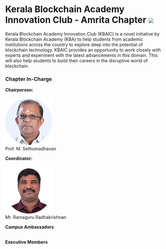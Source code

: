 # Kerala Blockchain Academy Innovation Club - Amrita Chapter ![](https://img.shields.io/badge/-Live-brightgreen)

Kerala Blockchain Academy Innovation Club (KBAIC) is a novel initiative by Kerala Blockchain Academy (KBA) to help students from academic institutions across the country to explore deep into the potential of blockchain technology. KBAIC provides an opportunity to work closely with experts and experiment with the latest advancements in this domain. This will also help students to build their careers in the disruptive world of blockchain.

### Chapter In-Charge 

**Chairperson:** <br/><br/>
<img src="https://raw.githubusercontent.com/Amrita-TIFAC-Cyber-Blockchain/CS-RAM/main/Assets/Faculties/MS.jpg" width="150"> <br/>Prof. M. Sethumadhavan

**Coordinator:** <br/> <br/>
<img src="https://raw.githubusercontent.com/Amrita-TIFAC-Cyber-Blockchain/CS-RAM/main/Assets/Faculties/RR.jpg"  width="150"> <br/> Mr. Ramaguru Radhakrishnan

**Campus Ambassadors** <br/> <br/>

**Executive Members** <br/> <br/>


